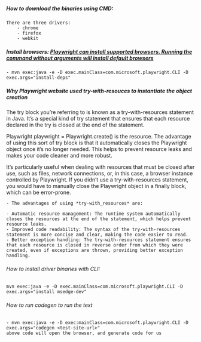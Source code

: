 


##### How to download the binaries using CMD:
	There are three drivers:
		- chrome
		- firefox
		- webkit
		
##### Install browsers: [Playwright can install supported browsers. Running the command without arguments will install default browsers](https://playwright.dev/java/docs/browsers#install-browsers)
	- mvn exec:java -e -D exec.mainClass=com.microsoft.playwright.CLI -D exec.args="install-deps"
	

##### Why Playwright website used **try-with-resouces** to instantiate the object creation	
The try block you’re referring to is known as a try-with-resources statement in Java. It’s a special kind of try statement that ensures that each resource declared in the try is closed at the end of the statement.

Playwright playwright = Playwright.create() is the resource. The advantage of using this sort of try block is that it automatically closes the Playwright object once it’s no longer needed. This helps to prevent resource leaks and makes your code cleaner and more robust.

It’s particularly useful when dealing with resources that must be closed after use, such as files, network connections, or, in this case, a browser instance controlled by Playwright. If you didn’t use a try-with-resources statement, you would have to manually close the Playwright object in a finally block, which can be error-prone.

	- The advantages of using *try-with_resources* are:

	- Automatic resource management: The runtime system automatically closes the resources at the end of the statement, which helps prevent resource leaks.
	- Improved code readability: The syntax of the try-with-resources statement is more concise and clear, making the code easier to read.
	- Better exception handling: The try-with-resources statement ensures that each resource is closed in reverse order from which they were created, even if exceptions are thrown, providing better exception handling.
	

###### How to install driver binaries with CLI:
	mvn exec:java -e -D exec.mainClass=com.microsoft.playwright.CLI -D exec.args="install msedge-dev"
	
	
	
###### How to run codegen to run the text
	- mvn exec:java -e -D exec:mainClass=com.microsoft.playwright.CLI -D exec.args="codegen <test-site-url>"
	above code will open the browser, and generate code for us
	
